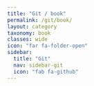 ```yaml
---
title: "Git / book"
permalink: /git/book/
layout: category
taxonomy: book
classes: wide
icon: "far fa-folder-open"
sidebar:
  title: "Git"
  nav: sidebar-git
  icon: "fab fa-github"
---
```

